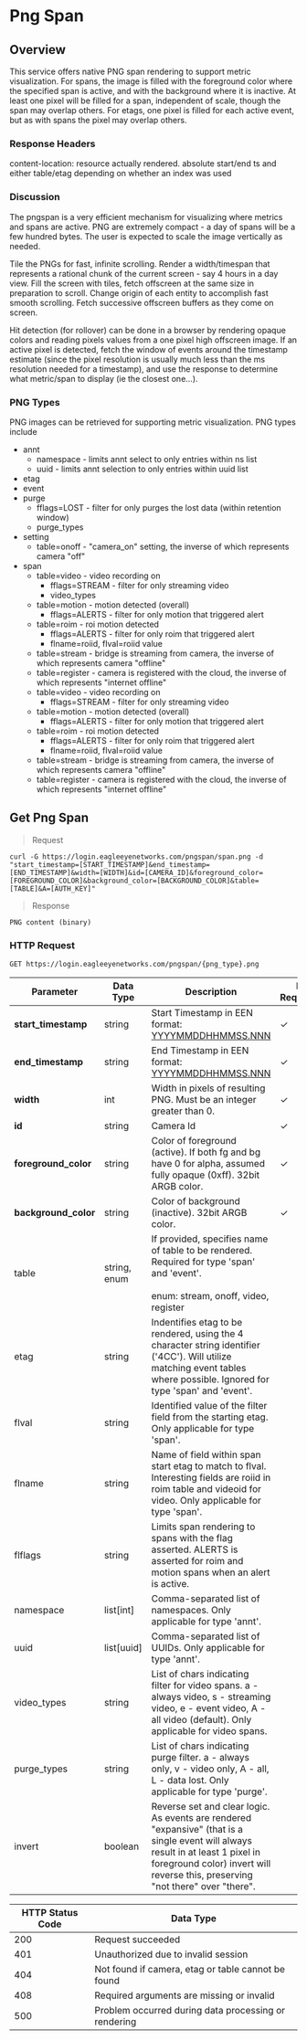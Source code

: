 # Png Span

<!--===================================================================-->
## Overview

This service offers native PNG span rendering to support metric visualization. For spans, the image is filled with the foreground color where the specified span is active, and with the background where it is inactive. At least one pixel will be filled for a span, independent of scale, though the span may overlap others. For etags, one pixel is filled for each active event, but as with spans the pixel may overlap others.

### Response Headers

content-location: resource actually rendered. absolute start/end ts and either table/etag depending on whether an index was used

### Discussion

The pngspan is a very efficient mechanism for visualizing where metrics and spans are active. PNG are extremely compact - a day of spans will be a few hundred bytes. The user is expected to scale the image vertically as needed.

Tile the PNGs for fast, infinite scrolling. Render a width/timespan that represents a rational chunk of the current screen - say 4 hours in a day view. Fill the screen with tiles, fetch offscreen at the same size in preparation to scroll. Change origin of each entity to accomplish fast smooth scrolling. Fetch successive offscreen buffers as they come on screen.

Hit detection (for rollover) can be done in a browser by rendering opaque colors and reading pixels values from a one pixel high offscreen image. If an active pixel is detected, fetch the window of events around the timestamp estimate (since the pixel resolution is usually much less than the ms resolution needed for a timestamp), and use the response to determine what metric/span to display (ie the closest one…).

### PNG Types

<!--- TODO: Convert this int a table? -->

<!--- TODO: Document event type, document purge_types, video_types -->

PNG images can be retrieved for supporting metric visualization. PNG types include

  * annt
	* namespace - limits annt select to only entries within ns list
	* uuid - limits annt selection to only entries within uuid list
  * etag
  * event
  * purge
	* fflags=LOST - filter for only purges the lost data (within retention window)
	* purge\_types
  * setting
	* table=onoff - "camera\_on" setting, the inverse of which represents camera "off"
  * span
	* table=video - video recording on
		* fflags=STREAM - filter for only streaming video
		* video_types
	* table=motion - motion detected (overall)
		* fflags=ALERTS - filter for only motion that triggered alert
	* table=roim - roi motion detected
		* fflags=ALERTS - filter for only roim that triggered alert
		* flname=roiid, flval=roiid value
	* table=stream - bridge is streaming from camera, the inverse of which represents camera "offline"
	* table=register - camera is registered with the cloud, the inverse of which represents "internet offline"
	* table=video - video recording on
		* fflags=STREAM - filter for only streaming video
	* table=motion - motion detected (overall)
		* fflags=ALERTS - filter for only motion that triggered alert
	* table=roim - roi motion detected
		* fflags=ALERTS - filter for only roim that triggered alert
		* flname=roiid, flval=roiid value
	* table=stream - bridge is streaming from camera, the inverse of which represents camera "offline"
	* table=register - camera is registered with the cloud, the inverse of which represents "internet offline"

<!--===================================================================-->
## Get Png Span

> Request

```shell
curl -G https://login.eagleeyenetworks.com/pngspan/span.png -d "start_timestamp=[START_TIMESTAMP]&end_timestamp=[END_TIMESTAMP]&width=[WIDTH]&id=[CAMERA_ID]&foreground_color=[FOREGROUND_COLOR]&background_color=[BACKGROUND_COLOR]&table=[TABLE]&A=[AUTH_KEY]"
```

> Response

```shell
PNG content (binary)
```

### HTTP Request

`GET https://login.eagleeyenetworks.com/pngspan/{png_type}.png`

<!--- TODO: Is Required should be Required for - follow Joey's style -->

Parameter          		| Data Type     | Description   | Is Required
---------          		| -----------   | -----------   | -----------
**start\_timestamp**		| string        | Start Timestamp in EEN format: [YYYYMMDDHHMMSS.NNN](#een-timestamp) | ✓
**end\_timestamp**  		| string        | End Timestamp in EEN format: [YYYYMMDDHHMMSS.NNN](#een-timestamp) | ✓
**width**         		| int        	| Width in pixels of resulting PNG. Must be an integer greater than 0. | ✓
**id**         			| string        | Camera Id | ✓
**foreground\_color**    | string        | Color of foreground (active). If both fg and bg have 0 for alpha, assumed fully opaque (0xff). 32bit ARGB color. | ✓
**background\_color**    | string        | Color of background (inactive). 32bit ARGB color. | ✓
table    				| string, enum  | If provided, specifies name of table to be rendered. Required for type 'span' and 'event'. <br><br>enum: stream, onoff, video, register
etag    				| string        | Indentifies etag to be rendered, using the 4 character string identifier ('4CC'). Will utilize matching event tables where possible. Ignored for type 'span' and 'event'.
flval    				| string        | Identified value of the filter field from the starting etag. Only applicable for type 'span'.
flname					| string 	| Name of field within span start etag to match to flval. Interesting fields are roiid in roim table and videoid for video. Only applicable for type 'span'.
flflags    				| string        | Limits span rendering to spans with the flag asserted. ALERTS is asserted for roim and motion spans when an alert is active.
namespace    				| list[int]     | Comma-separated list of namespaces. Only applicable for type 'annt'.
uuid    				| list[uuid]    | Comma-separated list of UUIDs. Only applicable for type 'annt'.
video\_types   				| string        | List of chars indicating filter for video spans. a - always video, s - streaming video, e - event video, A - all video (default). Only applicable for video spans.
purge\_types   				| string        | List of chars indicating purge filter. a - always only, v - video only, A - all, L - data lost. Only applicable for type 'purge'.
invert   				| boolean       | Reverse set and clear logic.  As events are rendered "expansive" (that is a single event will always result in at least 1 pixel in foreground color) invert will reverse this, preserving "not there" over "there".

HTTP Status Code    | Data Type   
------------------- | ----------- 
200 | Request succeeded
401 | Unauthorized due to invalid session
404 | Not found if camera, etag or table cannot be found
408 | Required arguments are missing or invalid
500 | Problem occurred during data processing or rendering